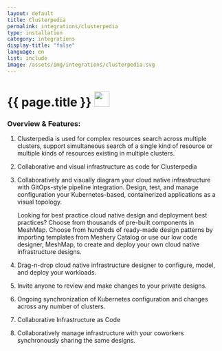 ```yaml
---
layout: default
title: Clusterpedia
permalink: integrations/clusterpedia
type: installation
category: integrations
display-title: "false"
language: en
list: include
image: /assets/img/integrations/clusterpedia.svg
---
```


<h1>{{ page.title }} <img src="{{ page.image }}" style="width: 35px; height: 35px;" /></h1>


<!-- This needs replaced with the Category property, not the sub-category.
 #### Category: clusterpedia -->

### Overview & Features:
1. Clusterpedia is used for complex resources search across multiple clusters, support simultaneous search of a single kind of resource  or multiple kinds of resources existing in multiple clusters.

2. Collaborative and visual infrastructure as code for Clusterpedia

4. 
    Collaboratively and visually diagram your cloud native infrastructure with GitOps-style pipeline integration. Design, test, and manage configuration your Kubernetes-based, containerized applications as a visual topology.



    Looking for best practice cloud native design and deployment best practices? Choose from thousands of pre-built components in MeshMap. Choose from hundreds of ready-made design patterns by importing templates from Meshery Catalog or use our low code designer, MeshMap, to create and deploy your own cloud native infrastructure designs.



5. Drag-n-drop cloud native infrastructure designer to configure, model, and deploy your workloads.

6. Invite anyone to review and make changes to your private designs.

7. Ongoing synchronization of Kubernetes configuration and changes across any number of clusters.

8. Collaborative Infrastructure as Code

9. Collaboratively manage infrastructure with your coworkers synchronously sharing the same designs.

